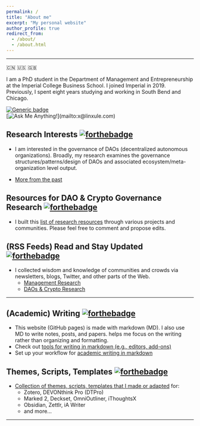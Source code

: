 ```yaml
---
permalink: /
title: "About me"
excerpt: "My personal website"
author_profile: true
redirect_from:
  - /about/
  - /about.html
---
```


-----
:cn: :us: :gb: 

I am a PhD student in the Department of Management and Entrepreneurship at the Imperial College Business School. I joined Imperial in 2019. Previously, I spent eight years studying and working in South Bend and Chicago. 

[![Generic badge](https://img.shields.io/badge/有问-必答-<COLOR>.svg)](mailto:x@linxule.com)  
[![Ask Me Anything!](https://img.shields.io/badge/Ask%20me-anything-1abc9c.svg?style="max-width:100%")](mailto:x@linxule.com) 

##  Research Interests [![forthebadge](https://forthebadge.com/images/badges/check-it-out.svg)](https://linxule.com/posts/2020-05-26-so-what-are-you-studying.md)

  * I am interested in the governance of DAOs (decentralized autonomous organizations). Broadly, my research examines the governance structures/patterns/design of DAOs and associated ecosystem/meta-organization level output.

  * [More from the past](https://linxule.com/posts/2020-05-26-so-what-are-you-studying.md)

    

## Resources for DAO & Crypto Governance Research [![forthebadge](https://forthebadge.com/images/badges/built-with-love.svg)](https://linxule.com/posts/2020/06/resources-for-dao-research/)  

- I built this [list of research resources](https://linxule.com/posts/2020/06/resources-for-dao-research/) through various projects and communities. Please feel free to comment and propose edits.

  

## (RSS Feeds) Read and Stay Updated [![forthebadge](https://forthebadge.com/images/badges/powered-by-black-magic.svg)](https://www.inoreader.com/) 

- I collected wisdom and knowledge of communities and crowds via newsletters, blogs, Twitter, and other parts of the Web.
    - [Management Research](https://linxule.com/curation-mgmt/)
    - [DAOs & Crypto Research](https://linxule.com/curation-dao/)



------



## (Academic) Writing [![forthebadge](https://forthebadge.com/images/badges/made-with-markdown.svg)](http://commonmark.org) 

- This website (GitHub pages) is made with markdown (MD). I also use MD to write notes, posts, and papers. helps me focus on the writing rather than organizing and formatting.
- Check out [tools for writing in markdown (e.g., editors, add-ons)](https://linxule.com/portfolio/portfolio-1/)
- Set up your workflow for [academic writing in markdown](https://linxule.com/portfolio/portfolio-2/)



## Themes, Scripts, Templates [![forthebadge](https://forthebadge.com/images/badges/works-on-my-machine.svg)](https://github.com/linxule/themes)

* [Collection of themes, scripts, templates that I made or adapted](https://github.com/linxule/themes) for:
  * Zotero, DEVONthink Pro (DTPro)
  * Marked 2, Deckset, OmniOutliner, iThoughtsX
  * Obsidian, Zettlr, iA Writer 
  * and more...

------
